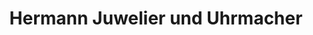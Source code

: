 ---
title: "Hermann Juwelier und Uhrmacher"
url: /koblenz/hermann-juwelier-und-uhrmacher/
shop: Uhren
---